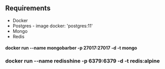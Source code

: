
## Requirements
* Docker
* Postgres - image docker: 'postgres:11'
* Mongo
* Redis

#### docker run --name mongobarber -p 27017:27017 -d -t mongo ###

### docker run --name redisshine -p 6379:6379 -d -t redis:alpine ###


